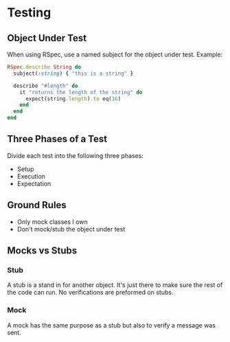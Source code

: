 # Testing

## Object Under Test

When using RSpec, use a named subject for the object under test. Example:

```ruby
RSpec.describe String do
  subject(:string) { "this is a string" }

  describe "#length" do
    it "returns the length of the string" do
      expect(string.length).to eq(16)
    end
  end
end
```

## Three Phases of a Test

Divide each test into the following three phases:

* Setup
* Execution
* Expectation

## Ground Rules

* Only mock classes I own
* Don't mock/stub the object under test

## Mocks vs Stubs

### Stub

A stub is a stand in for another object. It's just there to make sure the rest
of the code can run. No verifications are preformed on stubs.

### Mock

A mock has the same purpose as a stub but also to verify a message was sent.
